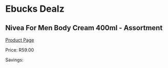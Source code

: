 
# Ebucks Dealz
## Nivea For Men Body Cream 400ml - Assortment
[Product Page](https://www.ebucks.com/web/shop/productSelected.do?prodId=1133376649&catId=1186081080)

Price: R59.00

Savings: 


	